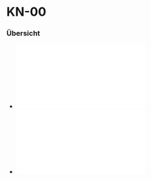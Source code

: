 # KN-00

### Übersicht 

- ![Windows Server auf AWS Cloud einrichten](Dokumentation_Windows_Server_Installation.md)
- ![Betriebsmodelle](Betriebsmodelle.md)

